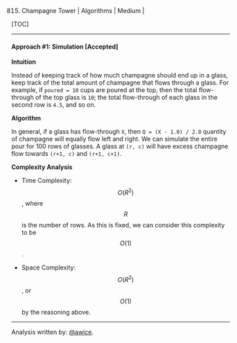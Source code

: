 815. Champagne Tower | Algorithms | Medium | 

[TOC]

---
#### Approach #1: Simulation [Accepted]

**Intuition**

Instead of keeping track of how much champagne should end up in a glass, keep track of the total amount of champagne that flows through a glass.  For example, if `poured = 10` cups are poured at the top, then the total flow-through of the top glass is `10`; the total flow-through of each glass in the second row is `4.5`, and so on.

**Algorithm**

In general, if a glass has flow-through `X`, then `Q = (X - 1.0) / 2.0` quantity of champagne will equally flow left and right.  We can simulate the entire pour for 100 rows of glasses.  A glass at `(r, c)` will have excess champagne flow towards `(r+1, c)` and `(r+1, c+1)`.



**Complexity Analysis**

* Time Complexity:  $$O(R^2)$$, where $$R$$ is the number of rows.  As this is fixed, we can consider this complexity to be $$O(1)$$.

* Space Complexity: $$O(R^2)$$, or $$O(1)$$ by the reasoning above.

---

Analysis written by: [@awice](https://leetcode.com/awice).
